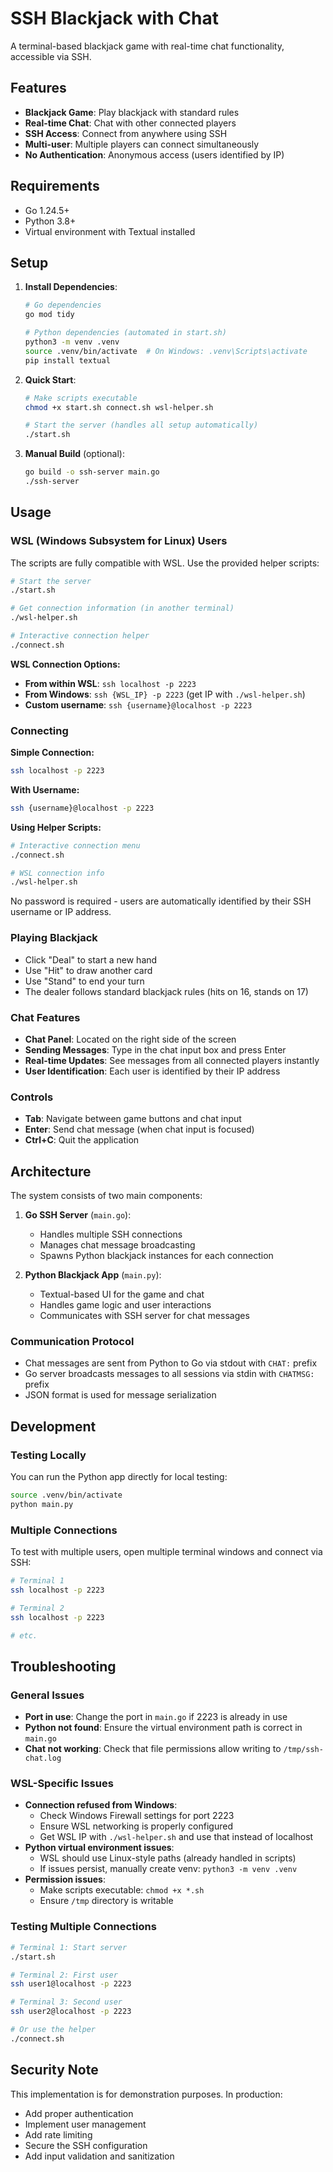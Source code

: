 # SSH Blackjack with Chat

A terminal-based blackjack game with real-time chat functionality, accessible via SSH.

## Features

- **Blackjack Game**: Play blackjack with standard rules
- **Real-time Chat**: Chat with other connected players
- **SSH Access**: Connect from anywhere using SSH
- **Multi-user**: Multiple players can connect simultaneously
- **No Authentication**: Anonymous access (users identified by IP)

## Requirements

- Go 1.24.5+
- Python 3.8+
- Virtual environment with Textual installed

## Setup

1. **Install Dependencies**:
   ```bash
   # Go dependencies
   go mod tidy
   
   # Python dependencies (automated in start.sh)
   python3 -m venv .venv
   source .venv/bin/activate  # On Windows: .venv\Scripts\activate
   pip install textual
   ```

2. **Quick Start**:
   ```bash
   # Make scripts executable
   chmod +x start.sh connect.sh wsl-helper.sh
   
   # Start the server (handles all setup automatically)
   ./start.sh
   ```

3. **Manual Build** (optional):
   ```bash
   go build -o ssh-server main.go
   ./ssh-server
   ```

## Usage

### WSL (Windows Subsystem for Linux) Users

The scripts are fully compatible with WSL. Use the provided helper scripts:

```bash
# Start the server
./start.sh

# Get connection information (in another terminal)
./wsl-helper.sh

# Interactive connection helper
./connect.sh
```

**WSL Connection Options:**
- **From within WSL**: `ssh localhost -p 2223`
- **From Windows**: `ssh {WSL_IP} -p 2223` (get IP with `./wsl-helper.sh`)
- **Custom username**: `ssh {username}@localhost -p 2223`

### Connecting

**Simple Connection:**
```bash
ssh localhost -p 2223
```

**With Username:**
```bash
ssh {username}@localhost -p 2223
```

**Using Helper Scripts:**
```bash
# Interactive connection menu
./connect.sh

# WSL connection info
./wsl-helper.sh
```

No password is required - users are automatically identified by their SSH username or IP address.

### Playing Blackjack

- Click "Deal" to start a new hand
- Use "Hit" to draw another card
- Use "Stand" to end your turn
- The dealer follows standard blackjack rules (hits on 16, stands on 17)

### Chat Features

- **Chat Panel**: Located on the right side of the screen
- **Sending Messages**: Type in the chat input box and press Enter
- **Real-time Updates**: See messages from all connected players instantly
- **User Identification**: Each user is identified by their IP address

### Controls

- **Tab**: Navigate between game buttons and chat input
- **Enter**: Send chat message (when chat input is focused)
- **Ctrl+C**: Quit the application

## Architecture

The system consists of two main components:

1. **Go SSH Server** (`main.go`):
   - Handles multiple SSH connections
   - Manages chat message broadcasting
   - Spawns Python blackjack instances for each connection

2. **Python Blackjack App** (`main.py`):
   - Textual-based UI for the game and chat
   - Handles game logic and user interactions
   - Communicates with SSH server for chat messages

### Communication Protocol

- Chat messages are sent from Python to Go via stdout with `CHAT:` prefix
- Go server broadcasts messages to all sessions via stdin with `CHATMSG:` prefix
- JSON format is used for message serialization

## Development

### Testing Locally

You can run the Python app directly for local testing:
```bash
source .venv/bin/activate
python main.py
```

### Multiple Connections

To test with multiple users, open multiple terminal windows and connect via SSH:
```bash
# Terminal 1
ssh localhost -p 2223

# Terminal 2  
ssh localhost -p 2223

# etc.
```

## Troubleshooting

### General Issues
- **Port in use**: Change the port in `main.go` if 2223 is already in use
- **Python not found**: Ensure the virtual environment path is correct in `main.go`
- **Chat not working**: Check that file permissions allow writing to `/tmp/ssh-chat.log`

### WSL-Specific Issues
- **Connection refused from Windows**: 
  - Check Windows Firewall settings for port 2223
  - Ensure WSL networking is properly configured
  - Get WSL IP with `./wsl-helper.sh` and use that instead of localhost
- **Python virtual environment issues**: 
  - WSL should use Linux-style paths (already handled in scripts)
  - If issues persist, manually create venv: `python3 -m venv .venv`
- **Permission issues**: 
  - Make scripts executable: `chmod +x *.sh`
  - Ensure `/tmp` directory is writable

### Testing Multiple Connections
```bash
# Terminal 1: Start server
./start.sh

# Terminal 2: First user
ssh user1@localhost -p 2223

# Terminal 3: Second user  
ssh user2@localhost -p 2223

# Or use the helper
./connect.sh
```

## Security Note

This implementation is for demonstration purposes. In production:
- Add proper authentication
- Implement user management
- Add rate limiting
- Secure the SSH configuration
- Add input validation and sanitization